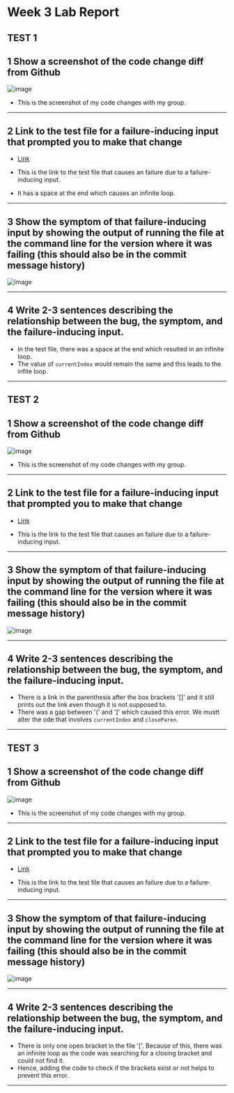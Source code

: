 # **Week 3 Lab Report**

## TEST 1

## 1 Show a screenshot of the code change diff from Github

 ![image](ss1.png)

 * This is the screenshot of my code changes with my group. 

---

## 2 Link to the test file for a failure-inducing input that prompted you to make that change

* [Link](https://github.com/namburiamit/markdown-parser/blob/main/test-file2.md)

* This is the link to the test file that causes an  failure due to a failure-inducing input.
* It has a space at the end which causes an infinite loop.
---

## 3 Show the symptom of that failure-inducing input by showing the output of running the file at the command line for the version where it was failing (this should also be in the commit message history)

![image](ss2lab2.png)

---

## 4 Write 2-3 sentences describing the relationship between the bug, the symptom, and the failure-inducing input.

* In the test file, there was a space at the end which resulted in an infinite loop.
* The value of ```currentIndex``` would remain the same and this leads to the infite loop.

---

## TEST 2

## 1 Show a screenshot of the code change diff from Github

 ![image](sscodechange.png)

 * This is the screenshot of my code changes with my group. 

---

## 2 Link to the test file for a failure-inducing input that prompted you to make that change

* [Link](https://github.com/namburiamit/markdown-parser/blob/main/testfile-test2.md)

* This is the link to the test file that causes an  failure due to a failure-inducing input.

---

## 3 Show the symptom of that failure-inducing input by showing the output of running the file at the command line for the version where it was failing (this should also be in the commit message history)

![image](ss2test2.png)

---

## 4 Write 2-3 sentences describing the relationship between the bug, the symptom, and the failure-inducing input.

* There is a link in the parenthesis after the box brackets '[]' and it still prints out the link even though it is not supposed to.
* There was a gap between '(' and ']' which caused this error. We mustt alter the ode that involves ```currentIndex``` and ```closeParen```.

---

## TEST 3

## 1 Show a screenshot of the code change diff from Github

 ![image](ss1lab2.png)

 * This is the screenshot of my code changes with my group. 

---

## 2 Link to the test file for a failure-inducing input that prompted you to make that change

* [Link](https://github.com/namburiamit/markdown-parser/blob/main/testfile-test3.md)

* This is the link to the test file that causes an  failure due to a failure-inducing input.

---

## 3 Show the symptom of that failure-inducing input by showing the output of running the file at the command line for the version where it was failing (this should also be in the commit message history)

![image](sserror2.png)

---

## 4 Write 2-3 sentences describing the relationship between the bug, the symptom, and the failure-inducing input.

* There is only one open bracket in the file '['. Because of this, there was an infinite loop as the code was searching for a closing bracket and could not find it.
* Hence, adding the code to check if the brackets exist or not helps to prevent this error.
---
